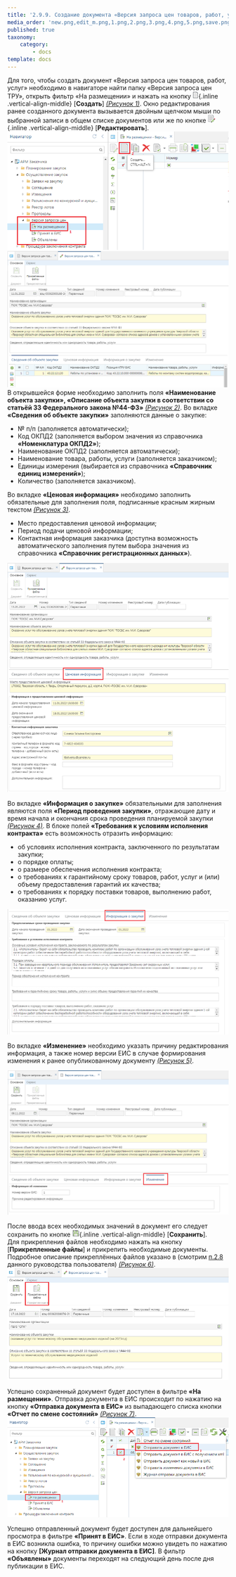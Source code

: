```yaml
---
title: '2.9.9. Создание документа «Версия запроса цен товаров, работ, услуг»'
media_order: 'new.png,edit_m.png,1.png,2.png,3.png,4.png,5.png,save.png,6.png,7.png'
published: true
taxonomy:
    category:
        - docs
template: docs
---
```


Для того, чтобы создать документ «Версия запроса цен товаров, работ, услуг» необходимо в навигаторе найти папку «Версия запроса цен ТРУ», открыть фильтр «На размещении» и нажать на кнопку  ![](new.png){.inline .vertical-align-middle} [**Создать**] *[(Рисунок 1)](#ris-01)*. Окно редактирования ранее созданного документа вызывается двойным щелчком мыши по выбранной записи в общем списке документов или же по кнопке ![](edit_m.png){.inline .vertical-align-middle} [**Редактировать**].
![](1.png?id=ris-01)
![](2.png?id=ris-02)
В открывшейся форме необходимо заполнить поля **«Наименование объекта закупки», «Описание объекта закупки в соответствии со статьёй 33 Федерального закона №44-ФЗ»** *[(Рисунок 2)](#ris-02)*.
Во вкладке **«Сведения об объекте закупки»** заполняются данные о закупке: 
-   № п/п (заполняется автоматически);  
-   Код ОКПД2 (заполняется выбором значения из справочника **«Номенклатура ОКПД2»**);  
-   Наименование ОКПД2 (заполняется автоматически);  
-   Наименование товара, работы, услуги (заполняется заказчиком);  
-   Единицы измерения (выбирается из справочника **«Справочник единиц измерений»**);  
-   Количество (заполняется заказчиком).  

Во вкладке **«Ценовая информация»** необходимо заполнить обязательные для заполнения поля, подписанные красным жирным текстом *[(Рисунок 3)](#ris-03)*.
-   Место предоставления ценовой информации;  
-   Период подачи ценовой информации;  
-   Контактная информация заказчика (доступна возможность автоматического     заполнения путем выбора значения из справочника **«Справочник регистрационных данных»**).

![](3.png?id=ris-03)

Во вкладке **«Информация о закупке»** обязательными для заполнения являются поля **«Период проведения закупки»**, отражающие дату и время начала и окончания срока проведения планируемой закупки *[(Рисунок 4)](#ris-04)*.
В блоке полей **«Требования к условиям исполнения контракта»** есть возможность отразить информацию:  
-   об условиях исполнения контракта, заключенного по результатам закупки;  
-   о порядке оплаты;  
-   о размере обеспечения исполнения контракта;  
-   о требованиях к гарантийному сроку товаров, работ, услуг и (или) объему     предоставления гарантий их качества;  
-   о требованиях к порядку поставки товаров, выполнению работ, оказанию услуг.

![](4.png?id=ris-04)

Во вкладке **«Изменение»** необходимо указать причину редактирования информация, а также номер версии ЕИС в случае формирования изменения к ранее опубликованному документу *[(Рисунок 5)](#ris-05)*.

![](5.png?id=ris-05) 

После ввода всех необходимых значений в документ его следует сохранить по кнопке  ![](save.png){.inline .vertical-align-middle} [**Сохранить**].  
Для прикрепления файлов необходимо нажать на кнопку [**Прикрепленные файлы**] и прикрепить необходимые документы. Подробное описание прикреплённых файлов указано в (смотрим [п.2.8 ](/complex-operations/rabota-s-prikreplennymi-failami) данного руководства пользователя) *[(Рисунок 6)](#ris-06)*.
![](6.png?id=ris-06)

Успешно сохраненный документ будет доступен в фильтре **«На размещении»**. Отправка документа в ЕИС происходит по нажатию на кнопку **«Отправка документа в ЕИС»** из выпадающего списка кнопки **«Отчет по смене состояний»** *[(Рисунок 7)](#ris-07)*.
![](7.png?id=ris-07)

Успешно отправленный документ будет доступен для дальнейшего просмотра в фильтре **«Принят в ЕИС»**. Если в ходе отправки документа в ЕИС возникла ошибка, то причину ошибки можно увидеть по нажатию на кнопку **[Журнал отправки документа в ЕИС]**.
В фильтр **«Объявлены»** документы переходят на следующий день после дня публикации в ЕИС.
